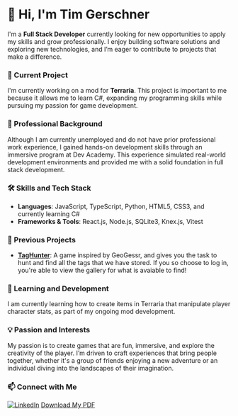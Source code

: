 # 👋 Hi, I'm Tim Gerschner

I'm a **Full Stack Developer** currently looking for new opportunities to apply my skills and grow professionally. I enjoy building software solutions and exploring new technologies, and I’m eager to contribute to projects that make a difference.

### 🚀 Current Project
I'm currently working on a mod for **Terraria**. This project is important to me because it allows me to learn C#, expanding my programming skills while pursuing my passion for game development.

### 💼 Professional Background
Although I am currently unemployed and do not have prior professional work experience, I gained hands-on development skills through an immersive program at Dev Academy. This experience simulated real-world development environments and provided me with a solid foundation in full stack development.

### 🛠️ Skills and Tech Stack
- **Languages**: JavaScript, TypeScript, Python, HTML5, CSS3, and currently learning C#
- **Frameworks & Tools**: React.js, Node.js, SQLite3, Knex.js, Vitest

### 🔧 Previous Projects
- **[TagHunter](https://taghunter-mako-kotare-2024.pushed.nz/)**: A game inspired by GeoGessr, and gives you the task to hunt and find all the tags that we have stored. If you so choose to log in, you're able to view the gallery for what is avaiable to find!

### 🌱 Learning and Development
I am currently learning how to create items in Terraria that manipulate player character stats, as part of my ongoing mod development.

### 💡 Passion and Interests
My passion is to create games that are fun, immersive, and explore the creativity of the player. I’m driven to craft experiences that bring people together, whether it's a group of friends enjoying a new adventure or an individual diving into the landscapes of their imagination.

### 📫 Connect with Me
[![LinkedIn](https://img.shields.io/badge/LinkedIn-0077B5?style=for-the-badge&logo=linkedin&logoColor=white)](https://www.linkedin.com/in/tim-gerschner/)
[Download My PDF](https://github.com/TheFlyingDeutchMan/TheFlyingDeutchMan/raw/main/TimGerschnerCV(3).pdf)
